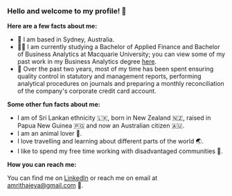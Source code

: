 ### Hello and welcome to my profile! 👋 

**Here are a few facts about me:** 
- 📍 I am based in Sydney, Australia.  
- 👩‍🎓 I am currently studying a Bachelor of Applied Finance and Bachelor of Business Analytics at Macquarie University; you can view some of my past work in my Business Analytics degree [here](https://github.com/amrithajeya/Business-Analytics-Assignments "Amritha's Business Analytics Repository").  
- 💛 Over the past two years, most of my time has been spent ensuring quality control in statutory and management reports, performing analytical procedures on journals and preparing a monthly reconciliation of the company's corporate credit card account. 

**Some other fun facts about me:**
- I am of Sri Lankan ethnicity 🇱🇰, born in New Zealand 🇳🇿, raised in Papua New Guinea 🇵🇬 and now an Australian citizen 🇦🇺. 
- I am an animal lover 🐨. 
- I love travelling and learning about different parts of the world 🌏.   
- I like to spend my free time working with disadvantaged communities 💛.

**How you can reach me:**

You can find me on [LinkedIn](https://www.linkedin.com/in/amrithajeyarathan/ "Amritha's LinkedIn") or reach me on email at amrithajeya@gmail.com 🙂.  

<!---
amrithajeya/amrithajeya is a ✨ special ✨ repository because its `README.md` (this file) appears on your GitHub profile.
You can click the Preview link to take a look at your changes.
--->
